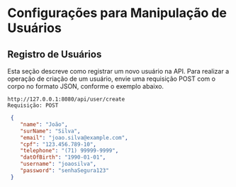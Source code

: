 # Configurações para Manipulação de Usuários

##  Registro de Usuários
Esta seção descreve como registrar um novo usuário na API. Para realizar a operação de criação de um usuário, envie uma requisição POST com o corpo no formato JSON, conforme o exemplo abaixo.

    http://127.0.0.1:8080/api/user/create
    Requisição: POST

```json
 { 
    "name": "João",
    "surName": "Silva", 
    "email": "joao.silva@example.com", 
    "cpf": "123.456.789-10", 
    "telephone": "(71) 99999-9999", 
    "datOfBirth": "1990-01-01", 
    "username": "joaosilva", 
    "password": "senhaSegura123" 
 }
  ```

